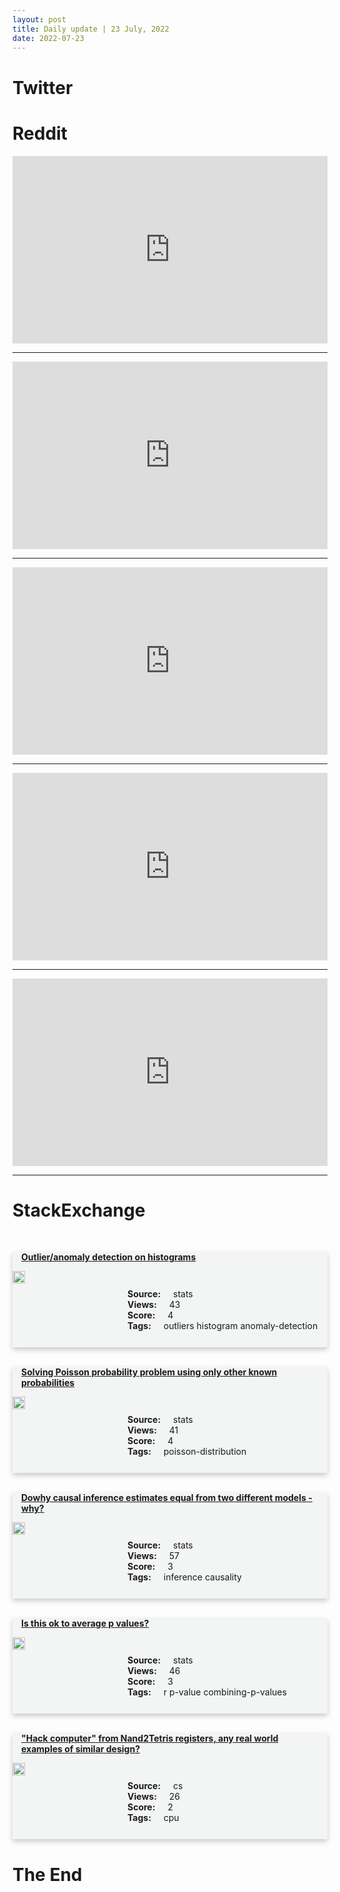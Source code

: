 ```yaml
---
layout: post
title: Daily update | 23 July, 2022
date: 2022-07-23
---
```


<script async src="https://platform.twitter.com/widgets.js" charset="utf-8"></script>


<script src='https://storage.ko-fi.com/cdn/scripts/overlay-widget.js'></script>
<script>
  kofiWidgetOverlay.draw('themldojo', {
    'type': 'floating-chat',
    'floating-chat.donateButton.text': 'Support me',
    'floating-chat.donateButton.background-color': '#f45d22',
    'floating-chat.donateButton.text-color': '#fff'
  });
</script>

# Twitter 

<blockquote class="twitter-tweet"><a href="https://twitter.com/IAyeshaSahar/status/1550403028729176066"></a></blockquote>

<blockquote class="twitter-tweet"><a href="https://twitter.com/dair_ai/status/1550493129542975489"></a></blockquote>

<blockquote class="twitter-tweet"><a href="https://twitter.com/KirkDBorne/status/1550327709313679360"></a></blockquote>

<blockquote class="twitter-tweet"><a href="https://twitter.com/vihan13singh/status/1550307317886750720"></a></blockquote>

<blockquote class="twitter-tweet"><a href="https://twitter.com/_akhaliq/status/1550301581249216515"></a></blockquote>

<blockquote class="twitter-tweet"><a href="https://twitter.com/karpathy/status/1550590818041311232"></a></blockquote>

<blockquote class="twitter-tweet"><a href="https://twitter.com/ylecun/status/1550523547587678209"></a></blockquote>

<blockquote class="twitter-tweet"><a href="https://twitter.com/karpathy/status/1550590820545310720"></a></blockquote>

<blockquote class="twitter-tweet"><a href="https://twitter.com/PyTorch/status/1550496860472614914"></a></blockquote>

<blockquote class="twitter-tweet"><a href="https://twitter.com/DeepMind/status/1550450788543205382"></a></blockquote>

# Reddit 

<iframe id="reddit-embed" src="https://www.redditmedia.com/r/MachineLearning/comments/w52iev/d_what_are_some_good_resources_to_learn_cuda?ref_source=embed&amp;ref=share&amp;embed=true" sandbox="allow-scripts allow-same-origin allow-popups" style="border: none;" height="300" width="100%" scrolling="yes"></iframe>
<hr style="width:100%;text-align:left;margin-left:0">
<iframe id="reddit-embed" src="https://www.redditmedia.com/r/datascience/comments/w5d3zg/what_on_earth_are_shap_values_and_what?ref_source=embed&amp;ref=share&amp;embed=true" sandbox="allow-scripts allow-same-origin allow-popups" style="border: none;" height="300" width="100%" scrolling="yes"></iframe>
<hr style="width:100%;text-align:left;margin-left:0">
<iframe id="reddit-embed" src="https://www.redditmedia.com/r/MachineLearning/comments/w5feci/how_good_is_hugging_faces_bloom_human_evaluation?ref_source=embed&amp;ref=share&amp;embed=true" sandbox="allow-scripts allow-same-origin allow-popups" style="border: none;" height="300" width="100%" scrolling="yes"></iframe>
<hr style="width:100%;text-align:left;margin-left:0">
<iframe id="reddit-embed" src="https://www.redditmedia.com/r/datascience/comments/w4wv2l/how_do_you_go_about_revealing_insights_with_no?ref_source=embed&amp;ref=share&amp;embed=true" sandbox="allow-scripts allow-same-origin allow-popups" style="border: none;" height="300" width="100%" scrolling="yes"></iframe>
<hr style="width:100%;text-align:left;margin-left:0">
<iframe id="reddit-embed" src="https://www.redditmedia.com/r/MachineLearning/comments/w5e4we/p_this_food_does_not_exist?ref_source=embed&amp;ref=share&amp;embed=true" sandbox="allow-scripts allow-same-origin allow-popups" style="border: none;" height="300" width="100%" scrolling="yes"></iframe>
<hr style="width:100%;text-align:left;margin-left:0">

<style>
.card {
box-shadow: 0 4px 8px 0 rgba(0,0,0,0.2);
transition: 0.3s;
width: 100%;
background-color: #F3F4F4;
}
p{
    margin-left:  3em;
    padding-top: 1em;
}
.part2{
    display: grid;
    grid-template-columns: 1fr 3fr;
}
h4{
    margin: 1em;
}

.card:hover {
box-shadow: 0 8px 16px 0 rgba(0,0,0,0.2);
}
b {
padding: 2px 16px;
}
</style>
  
# StackExchange 


  <br>
  <div class="card">
  <h4><a href='https://stats.stackexchange.com/questions/582850/outlier-anomaly-detection-on-histograms'>Outlier/anomaly detection on histograms</a></h4> 
  <div class="part2">
      <img src="https://cdn.sstatic.net/Sites/stats/Img/apple-touch-icon@2.png?v=344f57aa10cc" alt="Img missing!" style="width:40%">
      <p><b>Source:</b> stats<br><b>Views:</b> 43<br><b>Score:</b> 4<br><b>Tags:</b> <span class="badge badge-dark">outliers</span> <span class="badge badge-dark">histogram</span> <span class="badge badge-dark">anomaly-detection</span></p> 
  </div>
  </div>
      
  <br>
  <div class="card">
  <h4><a href='https://stats.stackexchange.com/questions/582856/solving-poisson-probability-problem-using-only-other-known-probabilities'>Solving Poisson probability problem using only other known probabilities</a></h4> 
  <div class="part2">
      <img src="https://cdn.sstatic.net/Sites/stats/Img/apple-touch-icon@2.png?v=344f57aa10cc" alt="Img missing!" style="width:40%">
      <p><b>Source:</b> stats<br><b>Views:</b> 41<br><b>Score:</b> 4<br><b>Tags:</b> <span class="badge badge-dark">poisson-distribution</span></p> 
  </div>
  </div>
      
  <br>
  <div class="card">
  <h4><a href='https://stats.stackexchange.com/questions/582810/dowhy-causal-inference-estimates-equal-from-two-different-models-why'>Dowhy causal inference estimates equal from two different models - why?</a></h4> 
  <div class="part2">
      <img src="https://cdn.sstatic.net/Sites/stats/Img/apple-touch-icon@2.png?v=344f57aa10cc" alt="Img missing!" style="width:40%">
      <p><b>Source:</b> stats<br><b>Views:</b> 57<br><b>Score:</b> 3<br><b>Tags:</b> <span class="badge badge-dark">inference</span> <span class="badge badge-dark">causality</span></p> 
  </div>
  </div>
      
  <br>
  <div class="card">
  <h4><a href='https://stats.stackexchange.com/questions/582842/is-this-ok-to-average-p-values'>Is this ok to average p values?</a></h4> 
  <div class="part2">
      <img src="https://cdn.sstatic.net/Sites/stats/Img/apple-touch-icon@2.png?v=344f57aa10cc" alt="Img missing!" style="width:40%">
      <p><b>Source:</b> stats<br><b>Views:</b> 46<br><b>Score:</b> 3<br><b>Tags:</b> <span class="badge badge-dark">r</span> <span class="badge badge-dark">p-value</span> <span class="badge badge-dark">combining-p-values</span></p> 
  </div>
  </div>
      
  <br>
  <div class="card">
  <h4><a href='https://cs.stackexchange.com/questions/153154/hack-computer-from-nand2tetris-registers-any-real-world-examples-of-similar-d'>&quot;Hack computer&quot; from Nand2Tetris registers, any real world examples of similar design?</a></h4> 
  <div class="part2">
      <img src="https://cdn.sstatic.net/Sites/cs/Img/apple-touch-icon@2.png?v=324a3e0c2b03" alt="Img missing!" style="width:40%">
      <p><b>Source:</b> cs<br><b>Views:</b> 26<br><b>Score:</b> 2<br><b>Tags:</b> <span class="badge badge-dark">cpu</span></p> 
  </div>
  </div>
      
# The End
